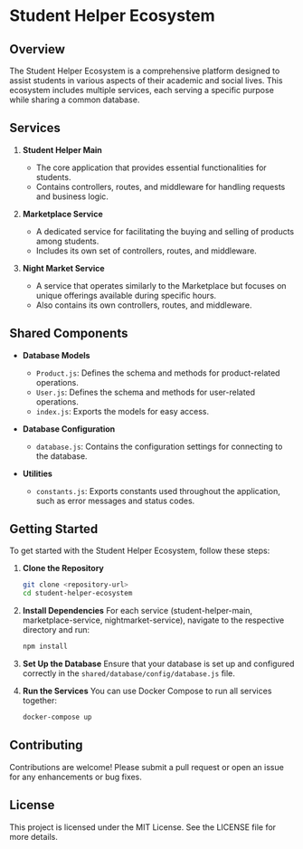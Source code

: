 # Student Helper Ecosystem

## Overview
The Student Helper Ecosystem is a comprehensive platform designed to assist students in various aspects of their academic and social lives. This ecosystem includes multiple services, each serving a specific purpose while sharing a common database.

## Services
1. **Student Helper Main**
   - The core application that provides essential functionalities for students.
   - Contains controllers, routes, and middleware for handling requests and business logic.

2. **Marketplace Service**
   - A dedicated service for facilitating the buying and selling of products among students.
   - Includes its own set of controllers, routes, and middleware.

3. **Night Market Service**
   - A service that operates similarly to the Marketplace but focuses on unique offerings available during specific hours.
   - Also contains its own controllers, routes, and middleware.

## Shared Components
- **Database Models**
  - `Product.js`: Defines the schema and methods for product-related operations.
  - `User.js`: Defines the schema and methods for user-related operations.
  - `index.js`: Exports the models for easy access.

- **Database Configuration**
  - `database.js`: Contains the configuration settings for connecting to the database.

- **Utilities**
  - `constants.js`: Exports constants used throughout the application, such as error messages and status codes.

## Getting Started
To get started with the Student Helper Ecosystem, follow these steps:

1. **Clone the Repository**
   ```bash
   git clone <repository-url>
   cd student-helper-ecosystem
   ```

2. **Install Dependencies**
   For each service (student-helper-main, marketplace-service, nightmarket-service), navigate to the respective directory and run:
   ```bash
   npm install
   ```

3. **Set Up the Database**
   Ensure that your database is set up and configured correctly in the `shared/database/config/database.js` file.

4. **Run the Services**
   You can use Docker Compose to run all services together:
   ```bash
   docker-compose up
   ```

## Contributing
Contributions are welcome! Please submit a pull request or open an issue for any enhancements or bug fixes.

## License
This project is licensed under the MIT License. See the LICENSE file for more details.